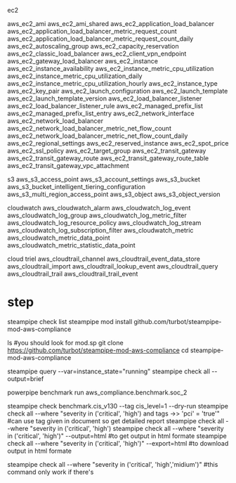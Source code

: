 ec2

aws_ec2_ami
aws_ec2_ami_shared
aws_ec2_application_load_balancer
aws_ec2_application_load_balancer_metric_request_count
aws_ec2_application_load_balancer_metric_request_count_daily
aws_ec2_autoscaling_group
aws_ec2_capacity_reservation
aws_ec2_classic_load_balancer
aws_ec2_client_vpn_endpoint
aws_ec2_gateway_load_balancer
aws_ec2_instance
aws_ec2_instance_availability
aws_ec2_instance_metric_cpu_utilization
aws_ec2_instance_metric_cpu_utilization_daily
aws_ec2_instance_metric_cpu_utilization_hourly
aws_ec2_instance_type
aws_ec2_key_pair
aws_ec2_launch_configuration
aws_ec2_launch_template
aws_ec2_launch_template_version
aws_ec2_load_balancer_listener
aws_ec2_load_balancer_listener_rule
aws_ec2_managed_prefix_list
aws_ec2_managed_prefix_list_entry
aws_ec2_network_interface
aws_ec2_network_load_balancer
aws_ec2_network_load_balancer_metric_net_flow_count
aws_ec2_network_load_balancer_metric_net_flow_count_daily
aws_ec2_regional_settings
aws_ec2_reserved_instance
aws_ec2_spot_price
aws_ec2_ssl_policy
aws_ec2_target_group
aws_ec2_transit_gateway
aws_ec2_transit_gateway_route
aws_ec2_transit_gateway_route_table
aws_ec2_transit_gateway_vpc_attachment

s3
aws_s3_access_point
aws_s3_account_settings
aws_s3_bucket
aws_s3_bucket_intelligent_tiering_configuration
aws_s3_multi_region_access_point
aws_s3_object
aws_s3_object_version

cloudwatch
aws_cloudwatch_alarm
aws_cloudwatch_log_event
aws_cloudwatch_log_group
aws_cloudwatch_log_metric_filter
aws_cloudwatch_log_resource_policy
aws_cloudwatch_log_stream
aws_cloudwatch_log_subscription_filter
aws_cloudwatch_metric
aws_cloudwatch_metric_data_point
aws_cloudwatch_metric_statistic_data_point

cloud triel
aws_cloudtrail_channel
aws_cloudtrail_event_data_store
aws_cloudtrail_import
aws_cloudtrail_lookup_event
aws_cloudtrail_query
aws_cloudtrail_trail
aws_cloudtrail_trail_event


# step
steampipe check list
steampipe mod install github.com/turbot/steampipe-mod-aws-compliance
 
ls #you should look for mod.sp
git clone https://github.com/turbot/steampipe-mod-aws-compliance
cd steampipe-mod-aws-compliance
 
 
steampipe query --var=instance_state="running"
steampipe check all --output=brief
 
powerpipe benchmark run aws_compliance.benchmark.soc_2
 
steampipe check benchmark.cis_v130 --tag cis_level=1 --dry-run
  steampipe check all --where "severity in ('critical', 'high') and tags ->> 'pci' = 'true'" #can use tag given in document so get detailed report
  steampipe check all --where "severity in ('critical', 'high') 
  steampipe check all --where "severity in ('critical', 'high')" --output=html #to get output in html formate
steampipe check all --where "severity in ('critical', 'high')" --export=html #to download output in html formate
 
 
steampipe check all --where "severity in ('critical', 'high','midium')" #this command only work if there's
